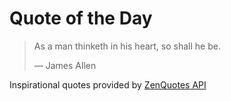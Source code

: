 # Quote of the Day

<!-- QUOTE_START -->
> As a man thinketh in his heart, so shall he be.
>
> — James Allen

Inspirational quotes provided by <a href="https://zenquotes.io/" target="_blank">ZenQuotes API</a>
<!-- QUOTE_END -->